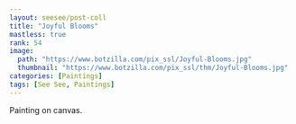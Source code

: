 ```yaml
---
layout: seesee/post-coll
title: "Joyful Blooms"
mastless: true
rank: 54
image:
  path: "https://www.botzilla.com/pix_ssl/Joyful-Blooms.jpg"
  thumbnail: "https://www.botzilla.com/pix_ssl/thm/Joyful-Blooms.jpg"
categories: [Paintings]
tags: [See See, Paintings]
---
```


Painting on canvas.



